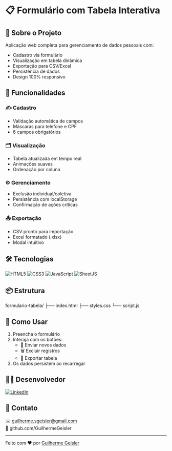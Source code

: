 # 📋 Formulário com Tabela Interativa

## 📖 Sobre o Projeto
Aplicação web completa para gerenciamento de dados pessoais com:
- Cadastro via formulário
- Visualização em tabela dinâmica
- Exportação para CSV/Excel
- Persistência de dados
- Design 100% responsivo

## 🚀 Funcionalidades
### ✍️ Cadastro
- Validação automática de campos
- Máscaras para telefone e CPF
- 6 campos obrigatórios

### 🗂️ Visualização
- Tabela atualizada em tempo real
- Animações suaves
- Ordenação por coluna

### ⚙️ Gerenciamento
- Exclusão individual/coletiva
- Persistência com localStorage
- Confirmação de ações críticas

### 📤 Exportação
- CSV pronto para importação
- Excel formatado (.xlsx)
- Modal intuitivo

## 🛠️ Tecnologias
![HTML5](https://img.shields.io/badge/HTML5-E34F26?style=for-the-badge&logo=html5&logoColor=white)
![CSS3](https://img.shields.io/badge/CSS3-1572B6?style=for-the-badge&logo=css3&logoColor=white)
![JavaScript](https://img.shields.io/badge/JavaScript-F7DF1E?style=for-the-badge&logo=javascript&logoColor=black)
![SheetJS](https://img.shields.io/badge/SheetJS-217346?style=for-the-badge)

## 📦 Estrutura
formulario-tabela/
├── index.html
├── styles.css
└── script.js


## 🎯 Como Usar
1. Preencha o formulário
2. Interaja com os botões:
   - 📝 Enviar novos dados
   - 🗑️ Excluir registros
   - 📁 Exportar tabela
3. Os dados persistem ao recarregar

## 👨‍💻 Desenvolvedor
[![LinkedIn](https://img.shields.io/badge/LinkedIn-Guilherme_Geisler-0077B5?style=for-the-badge&logo=linkedin)](https://www.linkedin.com/in/guilhermegeisler/)

## 📧 Contato
✉️ guilherme.sgeisler@gmail.com  
🐙 github.com/GuilhermeGeisler

---

Feito com ❤️ por [Guilherme Geisler](https://www.linkedin.com/in/guilhermegeisler/)
